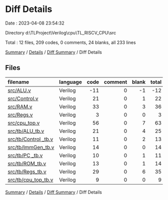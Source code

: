 # Diff Details

Date : 2023-04-08 23:54:32

Directory d:\\TLProject\\Verilog\\cpu\\TL_RISCV_CPU\\src

Total : 12 files,  209 codes, 0 comments, 24 blanks, all 233 lines

[Summary](results.md) / [Details](details.md) / [Diff Summary](diff.md) / Diff Details

## Files
| filename | language | code | comment | blank | total |
| :--- | :--- | ---: | ---: | ---: | ---: |
| [src/ALU.v](/src/ALU.v) | Verilog | -11 | 0 | -1 | -12 |
| [src/Control.v](/src/Control.v) | Verilog | 21 | 0 | 1 | 22 |
| [src/RAM.v](/src/RAM.v) | Verilog | 33 | 0 | 3 | 36 |
| [src/Regs.v](/src/Regs.v) | Verilog | 3 | 0 | 0 | 3 |
| [src/cpu_top.v](/src/cpu_top.v) | Verilog | 56 | 0 | 7 | 63 |
| [src/tb/ALU_tb.v](/src/tb/ALU_tb.v) | Verilog | 21 | 0 | 4 | 25 |
| [src/tb/Control _tb.v](/src/tb/Control%20_tb.v) | Verilog | 11 | 0 | 2 | 13 |
| [src/tb/ImmGen_tb.v](/src/tb/ImmGen_tb.v) | Verilog | 14 | 0 | 0 | 14 |
| [src/tb/PC _tb.v](/src/tb/PC%20_tb.v) | Verilog | 10 | 0 | 1 | 11 |
| [src/tb/ROM_tb.v](/src/tb/ROM_tb.v) | Verilog | 13 | 0 | 1 | 14 |
| [src/tb/Regs_tb.v](/src/tb/Regs_tb.v) | Verilog | 29 | 0 | 6 | 35 |
| [src/tb/cpu_top_tb.v](/src/tb/cpu_top_tb.v) | Verilog | 9 | 0 | 0 | 9 |

[Summary](results.md) / [Details](details.md) / [Diff Summary](diff.md) / Diff Details